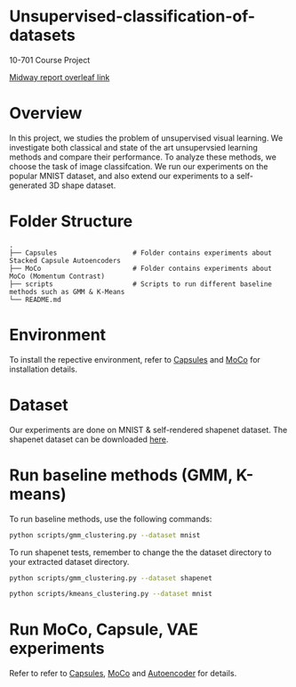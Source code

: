 # Unsupervised-classification-of-datasets
10-701 Course Project 

[Midway report overleaf link](https://www.overleaf.com/4123148767nnmknvwnmtry)

# Overview
In this project, we studies the problem of unsupervised visual learning. We investigate both classical and state of the art unsupervsied learning methods and compare their performance. To analyze these methods, we choose the task of image classifcation. We run our experiments on the popular MNIST dataset, and also extend our experiments to a self-generated 3D shape dataset. 

# Folder Structure
    .
    ├── Capsules                   # Folder contains experiments about Stacked Capsule Autoencoders
    ├── MoCo                       # Folder contains experiments about MoCo (Momentum Contrast)
    ├── scripts                    # Scripts to run different baseline methods such as GMM & K-Means
    └── README.md
    

# Environment
To install the repective environment, refer to [Capsules](Capsules/README.md) and [MoCo](Capsules/README.md) for installation details. 

# Dataset
Our experiments are done on MNIST & self-rendered shapenet dataset. The shapenet dataset can be downloaded [here](https://drive.google.com/file/d/1msGsrX48YB92bm2f1YgxESuddvGu2Ywt/view?usp=sharing).


# Run baseline methods (GMM, K-means)

To run baseline methods, use the following commands:

```bash 
python scripts/gmm_clustering.py --dataset mnist
```

To run shapenet tests, remember to change the the dataset directory to your extracted dataset directory. 

```bash 
python scripts/gmm_clustering.py --dataset shapenet
```

```bash 
python scripts/kmeans_clustering.py --dataset mnist
```

# Run MoCo, Capsule, VAE experiments
Refer to refer to [Capsules](Capsules/README.md),  [MoCo](MoCo/README.md) and [Autoencoder](Autoencoder/README.md) for details.